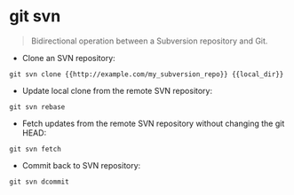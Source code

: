 # git svn

> Bidirectional operation between a Subversion repository and Git.

- Clone an SVN repository:

`git svn clone {{http://example.com/my_subversion_repo}} {{local_dir}}`

- Update local clone from the remote SVN repository:

`git svn rebase`

- Fetch updates from the remote SVN repository without changing the git HEAD:

`git svn fetch`

- Commit back to SVN repository:

`git svn dcommit`
